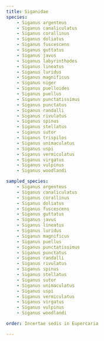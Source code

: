 ```yaml
---
title: Siganidae
species:
    - Siganus argenteus
    - Siganus canaliculatus
    - Siganus corallinus
    - Siganus doliatus
    - Siganus fuscescens
    - Siganus guttatus
    - Siganus javus
    - Siganus labyrinthodes
    - Siganus lineatus
    - Siganus luridus
    - Siganus magnificus
    - Siganus niger
    - Siganus puelloides
    - Siganus puellus
    - Siganus punctatissimus
    - Siganus punctatus
    - Siganus randalli
    - Siganus rivulatus
    - Siganus spinus
    - Siganus stellatus
    - Siganus sutor
    - Siganus trispilos
    - Siganus unimaculatus
    - Siganus uspi
    - Siganus vermiculatus
    - Siganus virgatus
    - Siganus vulpinus
    - Siganus woodlandi

sampled_species:
    - Siganus argenteus
    - Siganus canaliculatus
    - Siganus corallinus
    - Siganus doliatus
    - Siganus fuscescens
    - Siganus guttatus
    - Siganus javus
    - Siganus lineatus
    - Siganus luridus
    - Siganus magnificus
    - Siganus puellus
    - Siganus punctatissimus
    - Siganus punctatus
    - Siganus randalli
    - Siganus rivulatus
    - Siganus spinus
    - Siganus stellatus
    - Siganus sutor
    - Siganus unimaculatus
    - Siganus uspi
    - Siganus vermiculatus
    - Siganus virgatus
    - Siganus vulpinus
    - Siganus woodlandi

order: Incertae sedis in Eupercaria

---
```

